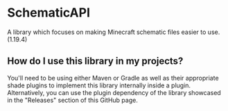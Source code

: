 # SchematicAPI
A library which focuses on making Minecraft schematic files easier to use. (1.19.4)

## How do I use this library in my projects?

You'll need to be using either Maven or Gradle as well as their appropriate shade plugins to implement this library internally inside a plugin.
Alternatively, you can use the plugin dependency of the library showcased in the "Releases" section of this GitHub page.
